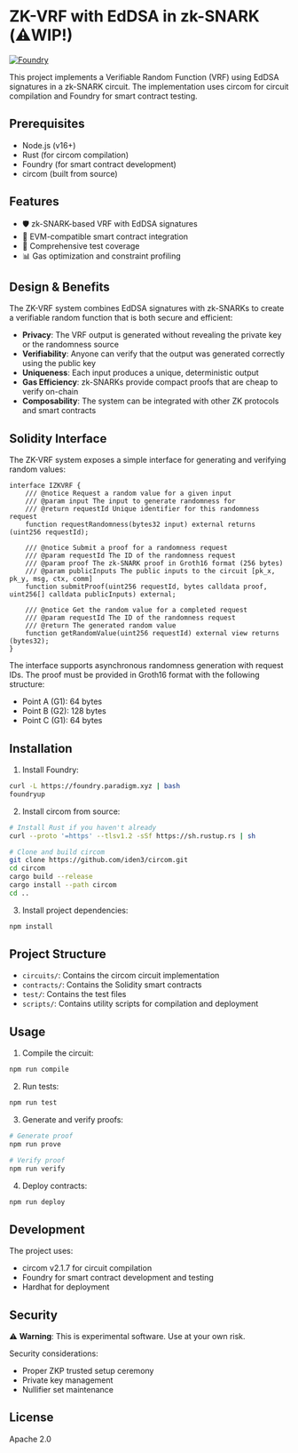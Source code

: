# ZK-VRF with EdDSA in zk-SNARK (⚠️WIP!)


[![Foundry](https://img.shields.io/badge/Built%20with-Foundry-FF6943.svg)](https://getfoundry.sh)

This project implements a Verifiable Random Function (VRF) using EdDSA signatures in a zk-SNARK circuit. The implementation uses circom for circuit compilation and Foundry for smart contract testing.

## Prerequisites

- Node.js (v16+)
- Rust (for circom compilation)
- Foundry (for smart contract development)
- circom (built from source)

## Features

- 🛡️ zk-SNARK-based VRF with EdDSA signatures
- 🔗 EVM-compatible smart contract integration
- 🧪 Comprehensive test coverage
- 📊 Gas optimization and constraint profiling

## Design & Benefits

The ZK-VRF system combines EdDSA signatures with zk-SNARKs to create a verifiable random function that is both secure and efficient:

- **Privacy**: The VRF output is generated without revealing the private key or the randomness source
- **Verifiability**: Anyone can verify that the output was generated correctly using the public key
- **Uniqueness**: Each input produces a unique, deterministic output
- **Gas Efficiency**: zk-SNARKs provide compact proofs that are cheap to verify on-chain
- **Composability**: The system can be integrated with other ZK protocols and smart contracts

## Solidity Interface

The ZK-VRF system exposes a simple interface for generating and verifying random values:

```solidity
interface IZKVRF {
    /// @notice Request a random value for a given input
    /// @param input The input to generate randomness for
    /// @return requestId Unique identifier for this randomness request
    function requestRandomness(bytes32 input) external returns (uint256 requestId);

    /// @notice Submit a proof for a randomness request
    /// @param requestId The ID of the randomness request
    /// @param proof The zk-SNARK proof in Groth16 format (256 bytes)
    /// @param publicInputs The public inputs to the circuit [pk_x, pk_y, msg, ctx, comm]
    function submitProof(uint256 requestId, bytes calldata proof, uint256[] calldata publicInputs) external;

    /// @notice Get the random value for a completed request
    /// @param requestId The ID of the randomness request
    /// @return The generated random value
    function getRandomValue(uint256 requestId) external view returns (bytes32);
}
```

The interface supports asynchronous randomness generation with request IDs. The proof must be provided in Groth16 format with the following structure:
- Point A (G1): 64 bytes
- Point B (G2): 128 bytes
- Point C (G1): 64 bytes

## Installation

1. Install Foundry:
```bash
curl -L https://foundry.paradigm.xyz | bash
foundryup
```

2. Install circom from source:
```bash
# Install Rust if you haven't already
curl --proto '=https' --tlsv1.2 -sSf https://sh.rustup.rs | sh

# Clone and build circom
git clone https://github.com/iden3/circom.git
cd circom
cargo build --release
cargo install --path circom
cd ..
```

3. Install project dependencies:
```bash
npm install
```

## Project Structure

- `circuits/`: Contains the circom circuit implementation
- `contracts/`: Contains the Solidity smart contracts
- `test/`: Contains the test files
- `scripts/`: Contains utility scripts for compilation and deployment

## Usage

1. Compile the circuit:
```bash
npm run compile
```

2. Run tests:
```bash
npm run test
```

3. Generate and verify proofs:
```bash
# Generate proof
npm run prove

# Verify proof
npm run verify
```

4. Deploy contracts:
```bash
npm run deploy
```

## Development

The project uses:
- circom v2.1.7 for circuit compilation
- Foundry for smart contract development and testing
- Hardhat for deployment

## Security

⚠️ **Warning**: This is experimental software. Use at your own risk. 

Security considerations:
- Proper ZKP trusted setup ceremony
- Private key management
- Nullifier set maintenance

## License

Apache 2.0 
